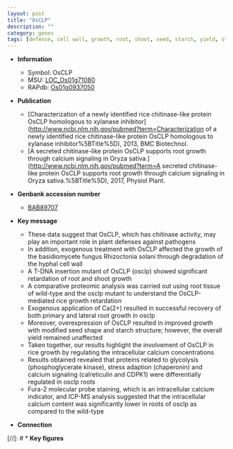 ```yaml
---
layout: post
title: "OsCLP"
description: ""
category: genes
tags: [defense, cell wall, growth, root, shoot, seed, starch, yield, stress, lateral root, calcium]
---
```


* **Information**  
    + Symbol: OsCLP  
    + MSU: [LOC_Os01g71080](http://rice.uga.edu/cgi-bin/ORF_infopage.cgi?orf=LOC_Os01g71080)  
    + RAPdb: [Os01g0937050](http://rapdb.dna.affrc.go.jp/viewer/gbrowse_details/irgsp1?name=Os01g0937050)  

* **Publication**  
    + [Characterization of a newly identified rice chitinase-like protein OsCLP homologous to xylanase inhibitor](http://www.ncbi.nlm.nih.gov/pubmed?term=Characterization of a newly identified rice chitinase-like protein OsCLP homologous to xylanase inhibitor%5BTitle%5D), 2013, BMC Biotechnol.
    + [A secreted chitinase-like protein OsCLP supports root growth through calcium signaling in Oryza sativa.](http://www.ncbi.nlm.nih.gov/pubmed?term=A secreted chitinase-like protein OsCLP supports root growth through calcium signaling in Oryza sativa.%5BTitle%5D), 2017, Physiol Plant.

* **Genbank accession number**  
    + [BAB89707](http://www.ncbi.nlm.nih.gov/nuccore/BAB89707)

* **Key message**  
    + These data suggest that OsCLP, which has chitinase activity, may play an important role in plant defenses against pathogens
    + In addition, exogenous treatment with OsCLP affected the growth of the basidiomycete fungus Rhizoctonia solani through degradation of the hyphal cell wall
    + A T-DNA insertion mutant of OsCLP (osclp) showed significant retardation of root and shoot growth
    + A comparative proteomic analysis was carried out using root tissue of wild-type and the osclp mutant to understand the OsCLP-mediated rice growth retardation
    + Exogenous application of Ca(2+) resulted in successful recovery of both primary and lateral root growth in osclp
    + Moreover, overexpression of OsCLP resulted in improved growth with modified seed shape and starch structure; however, the overall yield remained unaffected
    + Taken together, our results highlight the involvement of OsCLP in rice growth by regulating the intracellular calcium concentrations
    + Results obtained revealed that proteins related to glycolysis (phosphoglycerate kinase), stress adaption (chaperonin) and calcium signaling (calreticulin and CDPK1) were differentially regulated in osclp roots
    + Fura-2 molecular probe staining, which is an intracellular calcium indicator, and ICP-MS analysis suggested that the intracellular calcium content was significantly lower in roots of osclp as compared to the wild-type

* **Connection**  

[//]: # * **Key figures**  


